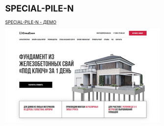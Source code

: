 ﻿# SPECIAL-PILE-N

[SPECIAL-PILE-N - ДЕМО](https://krokholevviktor.github.io/SPECIAL-PILE-N/)

![Текст описания](build/img/preview.jpg)
